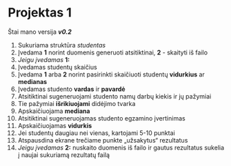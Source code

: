 # Projektas 1
Štai mano versija ***v0.2***
1. Sukuriama struktūra *studentas*
2. Įvedama **1** norint duomenis generuoti atsitiktinai, **2** - skaityti iš failo
3. *Jeigu įvedamas* **1:**
4. Įvedamas studentų skaičius
5. Įvedama **1** arba **2** norint pasirinkti skaičiuoti studentų **vidurkius** ar **medianas**
6. Įvedamas studento **vardas** ir **pavardė**
7. Atsitiktinai sugeneruojami studento namų darbų kiekis ir jų pažymiai
8. Tie pažymiai **išrikiuojami** didėjimo tvarka
9. Apskaičiuojama **mediana**
10. Atsitiktinai sugeneruojamas studento egzamino įvertinimas
11. Apskaičiuojamas **vidurkis**
12. Jei studentų daugiau nei vienas, kartojami 5-10 punktai
13. Atspausdina ekrane trečiame punkte „užsakytus“ rezultatus
14. *Jeigu įvedamas* **2:** nuskaito duomenis iš failo ir gautus rezultatus sukelia į naujai sukuriamą rezultatų failą
